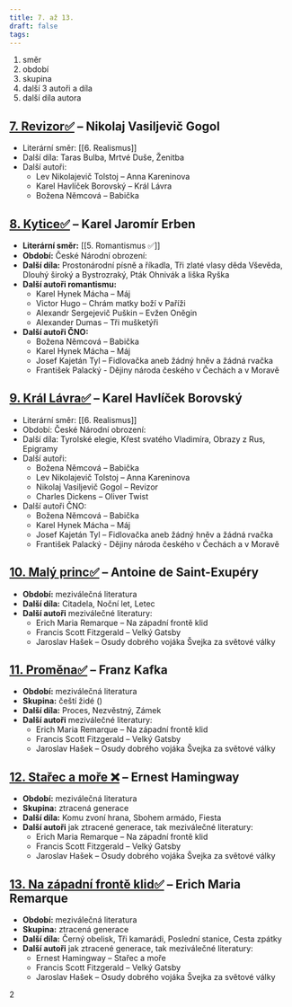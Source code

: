 ```yaml
---
title: 7. až 13.
draft: false
tags:
---
```

 1. směr
2. období
3. skupina
4. další 3 autoři a díla
5. další díla autora
## [7. Revizor✅](7.%20Revizor✅.md) – Nikolaj Vasiljevič Gogol

* Literární směr: [[6. Realismus]]
* Další díla: Taras Bulba, Mrtvé Duše, Ženitba
* Další autoři:
	* Lev Nikolajevič Tolstoj – Anna Kareninova
	* Karel Havlíček Borovský – Král Lávra
	* Božena Němcová – Babička
## [8. Kytice✅](8.%20Kytice✅.md) – Karel Jaromír Erben

* **Literární směr:** [[5. Romantismus ✅]]
* **Období:** České Národní obrození:
* **Další díla:** Prostonárodní písně a říkadla, Tři zlaté vlasy děda Vševěda, Dlouhý široký a Bystrozraký, Pták Ohnivák a liška Ryška
* **Další autoři romantismu:**
	* Karel Hynek Mácha – Máj
	* Victor Hugo – Chrám matky boží v Paříži
	* Alexandr Sergejevič Puškin – Evžen Oněgin
	* Alexander Dumas – Tři mušketýři
* **Další autoři ČNO:**
	* Božena Němcová – Babička
	* Karel Hynek Mácha – Máj
	* Josef Kajetán Tyl – Fidlovačka aneb žádný hněv a žádná rvačka
	* František Palacký - Dějiny národa českého v Čechách a v Moravě
## [9. Král Lávra✅](9.%20Král%20Lávra✅.md) – Karel Havlíček Borovský

* Literární směr: [[6. Realismus]]
* Období: České Národní obrození:
* Další díla: Tyrolské elegie, Křest svatého Vladimíra, Obrazy z Rus, Epigramy
* Další autoři:
	* Božena Němcová – Babička
	* Lev Nikolajevič Tolstoj – Anna Kareninova
	* Nikolaj Vasiljevič Gogol – Revizor
	* Charles Dickens – Oliver Twist
* Další autoři ČNO:
	* Božena Němcová – Babička
	* Karel Hynek Mácha – Máj
	* Josef Kajetán Tyl – Fidlovačka aneb žádný hněv a žádná rvačka
	* František Palacký - Dějiny národa českého v Čechách a v Moravě
## [10. Malý princ✅](10.%20Malý%20princ✅.md) – Antoine de Saint-Exupéry

* **Období:** meziválečná literatura
* **Další díla:** Citadela, Noční let, Letec
* **Další autoři** meziválečné literatury:
	* Erich Maria Remarque – Na západní frontě klid
	* Francis Scott Fitzgerald – Velký Gatsby
	* Jaroslav Hašek – Osudy dobrého vojáka Švejka za světové války
## [11. Proměna✅](11.%20Proměna✅.md) – Franz Kafka

* **Období:** meziválečná literatura
* **Skupina:** čeští židé ()
* **Další díla:** Proces, Nezvěstný, Zámek
* **Další autoři** meziválečné literatury:
	* Erich Maria Remarque – Na západní frontě klid
	* Francis Scott Fitzgerald – Velký Gatsby
	* Jaroslav Hašek – Osudy dobrého vojáka Švejka za světové války
## [12. Stařec a moře ❌](12.%20Stařec%20a%20moře%20❌.md) – Ernest Hamingway

* **Období:** meziválečná literatura
* **Skupina:** ztracená generace
* **Další díla:** Komu zvoní hrana, Sbohem armádo, Fiesta
* **Další autoři** jak ztracené generace, tak meziválečné literatury:
	* Erich Maria Remarque – Na západní frontě klid
	* Francis Scott Fitzgerald – Velký Gatsby
	* Jaroslav Hašek – Osudy dobrého vojáka Švejka za světové války
## [13. Na západní frontě klid✅](13.%20Na%20západní%20frontě%20klid✅.md) – Erich Maria Remarque

* **Období:** meziválečná literatura
* **Skupina:** ztracená generace
* **Další díla:** Černý obelisk, Tři kamarádi, Poslední stanice, Cesta zpátky
* **Další autoři** jak ztracené generace, tak meziválečné literatury:
	* Ernest Hamingway – Stařec a moře
	* Francis Scott Fitzgerald – Velký Gatsby
	* Jaroslav Hašek – Osudy dobrého vojáka Švejka za světové války

2